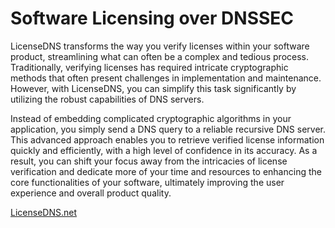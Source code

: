 
# Software Licensing over DNSSEC

LicenseDNS transforms the way you verify licenses within your software product, streamlining what can often be a complex and tedious process. Traditionally, verifying licenses has required intricate cryptographic methods that often present challenges in implementation and maintenance. However, with LicenseDNS, you can simplify this task significantly by utilizing the robust capabilities of DNS servers. 

Instead of embedding complicated cryptographic algorithms in your application, you simply send a DNS query to a reliable recursive DNS server. This advanced approach enables you to retrieve verified license information quickly and efficiently, with a high level of confidence in its accuracy. As a result, you can shift your focus away from the intricacies of license verification and dedicate more of your time and resources to enhancing the core functionalities of your software, ultimately improving the user experience and overall product quality.

[LicenseDNS.net](https://www.LicenseDNS.net/)
